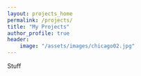 ```yaml
---
layout: projects_home
permalink: /projects/
title: "My Projects"
author_profile: true
header:
    image: "/assets/images/chicago02.jpg"
---
```


Stuff